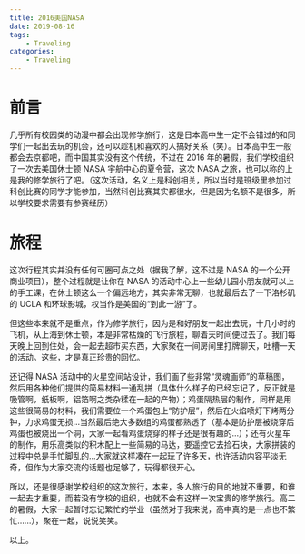 ```yaml
---
title: 2016美国NASA
date: 2019-08-16
tags:
    - Traveling
categories:
    - Traveling
---
```


# 前言

几乎所有校园类的动漫中都会出现修学旅行，这是日本高中生一定不会错过的和同学们一起出去玩的机会，还可以趁机和喜欢的人搞好关系（笑）。日本高中生一般都会去京都吧，而中国其实没有这个传统，不过在 2016 年的暑假，我们学校组织了一次去美国休士顿 NASA 宇航中心的夏令营，这次 NASA 之旅，也可以称的上是我的修学旅行了吧。（这次活动，名义上是科创相关，所以当时是班级里参加过科创比赛的同学才能参加，当然科创比赛其实都很水，但是因为名额不是很多，所以学校要求需要有参赛经历）

# 旅程

这次行程其实并没有任何可圈可点之处（据我了解，这不过是 NASA 的一个公开商业项目），整个过程就是让你在 NASA 的活动中心上一些幼儿园小朋友就可以上的手工课，在休士顿这么一个偏远地方，其实非常无聊，也就最后去了一下洛杉矶的 UCLA 和环球影城，权当作是美国的“到此一游”了。

但这些本来就不是重点，作为修学旅行，因为是和好朋友一起出去玩，十几小时的飞机，从上海到休士顿，本是非常枯燥的飞行旅程，聊着天时间便过去了。我们每天晚上回到住处，会一起去超市买东西，大家聚在一间房间里打牌聊天，吐槽一天的活动。这些，才是真正珍贵的回忆。

还记得 NASA 活动中的火星空间站设计，我们画了些非常“灵魂画师”的草稿图，然后用各种他们提供的简易材料一通乱拼（具体什么样子的已经忘记了，反正就是吸管啊，纸板啊，铝箔啊之类杂糅在一起的产物）；鸡蛋隔热层的制作，同样是用这些很简易的材料，我们需要位一个鸡蛋包上“防护层”，然后在火焰喷灯下烤两分钟，力求鸡蛋无损...当然最后绝大多数组的鸡蛋都熟透了（基本是防护层被烧穿后鸡蛋也被烧出一个洞，大家一起看鸡蛋烧穿的样子还是很有趣的...）；还有火星车的制作，用乐高类似的积木配上一些简易的马达，要遥控它去捡石块，大家拼装的过程中总是手忙脚乱的...大家就这样凑在一起玩了许多天，也许活动内容平淡无奇，但作为大家交流的话题也足够了，玩得都很开心。

所以，还是很感谢学校组织的这次旅行，本来，多人旅行的目的地就不重要，和谁一起去才重要，而若没有学校的组织，也就不会有这样一次宝贵的修学旅行。高二的暑假，大家一起暂时忘记繁忙的学业（虽然对于我来说，高中真的是一点也不繁忙......），聚在一起，说说笑笑。

以上。
